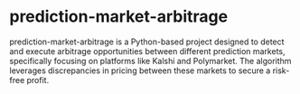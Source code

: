 # prediction-market-arbitrage
prediction-market-arbitrage is a Python-based project designed to detect and execute arbitrage opportunities between different prediction markets, specifically focusing on platforms like Kalshi and Polymarket. The algorithm leverages discrepancies in pricing between these markets to secure a risk-free profit.
